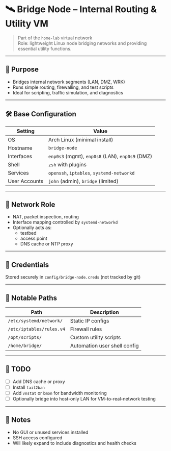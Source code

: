 # 🛰️ Bridge Node – Internal Routing & Utility VM

> Part of the `home-lab` virtual network  
> Role: lightweight Linux node bridging networks and providing essential utility functions.

---

## 📌 Purpose

- Bridges internal network segments (LAN, DMZ, WRK)
- Runs simple routing, firewalling, and test scripts
- Ideal for scripting, traffic simulation, and diagnostics

---

## 🛠️ Base Configuration

| Setting         | Value                          |
|----------------|----------------------------------|
| OS             | Arch Linux (minimal install)    |
| Hostname       | `bridge-node`                   |
| Interfaces     | `enp0s3` (mgmt), `enp0s8` (LAN), `enp0s9` (DMZ) |
| Shell          | `zsh` with plugins              |
| Services       | `openssh`, `iptables`, `systemd-networkd` |
| User Accounts  | `john` (admin), `bridge` (limited) |

---

## 🧱 Network Role

- NAT, packet inspection, routing
- Interface mapping controlled by `systemd-networkd`
- Optionally acts as:
  - testbed
  - access point
  - DNS cache or NTP proxy

---

## 🔐 Credentials

Stored securely in `config/bridge-node.creds` (not tracked by git)

---

## 📁 Notable Paths

| Path                           | Description                  |
|--------------------------------|------------------------------|
| `/etc/systemd/network/`       | Static IP configs            |
| `/etc/iptables/rules.v4`      | Firewall rules               |
| `/opt/scripts/`               | Custom utility scripts       |
| `/home/bridge/`               | Automation user shell config |

---

## 🧪 TODO

- [ ] Add DNS cache or proxy
- [ ] Install `fail2ban`
- [ ] Add `vnstat` or `bmon` for bandwidth monitoring
- [ ] Optionally bridge into host-only LAN for VM-to-real-network testing

---

## 📝 Notes

- No GUI or unused services installed
- SSH access configured
- Will likely expand to include diagnostics and health checks

